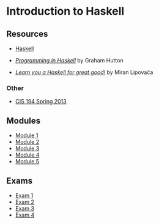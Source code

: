 # Introduction to Haskell

## Resources

- [Haskell](https://www.haskell.org/)

- [<cite>Programming in Haskell</cite>](https://www.cs.nott.ac.uk/~pszgmh/pih.html) by Graham Hutton
- [<cite>Learn you a Haskell for great good!</cite>](http://learnyouahaskell.com) by Miran Lipovača

### Other

- [CIS 194 Spring 2013](https://www.cis.upenn.edu/~cis194/spring13/)

## Modules

- [Module 1](modules/01.md)
- [Module 2](modules/02.md)
- [Module 3](modules/03.md)
- [Module 4](modules/04.md)
- [Module 5](modules/05.md)

## Exams

- [Exam 1](exams/01.md)
- [Exam 2](exams/02.md)
- [Exam 3](exams/03.md)
- [Exam 4](exams/04.md)
